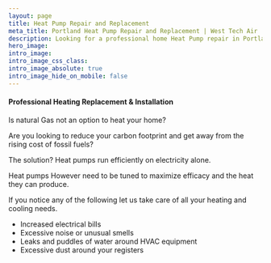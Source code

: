 ```yaml
---
layout: page
title: Heat Pump Repair and Replacement
meta_title: Portland Heat Pump Repair and Replacement | West Tech Air
description: Looking for a professional home Heat Pump repair in Portland? West Tech Air is the solution to all of your Home comfort needs.
hero_image: 
intro_image: 
intro_image_css_class:
intro_image_absolute: true
intro_image_hide_on_mobile: false
---
```


#### Professional Heating Replacement & Installation

Is natural Gas not an option to heat your home?

Are you looking to reduce your carbon footprint and get away from the rising cost of fossil fuels?

The solution? Heat pumps run efficiently on electricity alone.

Heat pumps However need to be tuned to maximize efficacy and the heat they can produce.

If you notice any of the following let us take care of all your heating and cooling needs.

- Increased electrical bills
- Excessive noise or unusual smells 
- Leaks and puddles of water around HVAC equipment 
- Excessive dust around your registers